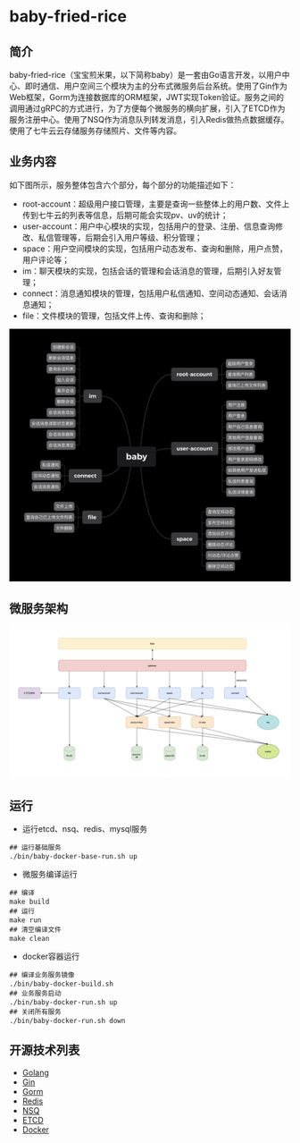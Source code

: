 # baby-fried-rice

## 简介

baby-fried-rice（宝宝煎米果，以下简称baby）是一套由Go语言开发，以用户中心、即时通信、用户空间三个模块为主的分布式微服务后台系统。使用了Gin作为Web框架，Gorm为连接数据库的ORM框架，JWT实现Token验证。服务之间的调用通过gRPC的方式进行，为了方便每个微服务的横向扩展，引入了ETCD作为服务注册中心。使用了NSQ作为消息队列转发消息，引入Redis做热点数据缓存。使用了七牛云云存储服务存储照片、文件等内容。

## 业务内容

如下图所示，服务整体包含六个部分，每个部分的功能描述如下：

* root-account：超级用户接口管理，主要是查询一些整体上的用户数、文件上传到七牛云的列表等信息，后期可能会实现pv、uv的统计；
* user-account：用户中心模块的实现，包括用户的登录、注册、信息查询修改、私信管理等，后期会引入用户等级、积分管理；
* space：用户空间模块的实现，包括用户动态发布、查询和删除，用户点赞，用户评论等；
* im：聊天模块的实现，包括会话的管理和会话消息的管理，后期引入好友管理；
* connect：消息通知模块的管理，包括用户私信通知、空间动态通知、会话消息通知；
* file：文件模块的管理，包括文件上传、查询和删除；

![业务图](function.png)

## 微服务架构

![架构图](arch.png)

## 运行

* 运行etcd、nsq、redis、mysql服务

```shell
## 运行基础服务
./bin/baby-docker-base-run.sh up
```

* 微服务编译运行

```shell
## 编译
make build
## 运行
make run
## 清空编译文件
make clean
```

* docker容器运行

```shell
## 编译业务服务镜像
./bin/baby-docker-build.sh
## 业务服务启动
./bin/baby-docker-run.sh up
## 关闭所有服务
./bin/baby-docker-run.sh down
```

## 开源技术列表
* [Golang](https://github.com/golang/go)
* [Gin](https://github.com/gin-gonic/gin)
* [Gorm](https://github.com/go-gorm/gorm)
* [Redis](https://github.com/redis/redis)
* [NSQ](https://github.com/nsqio/nsq)
* [ETCD](https://github.com/etcd-io/etcd)
* [Docker](https://github.com/moby/moby)
